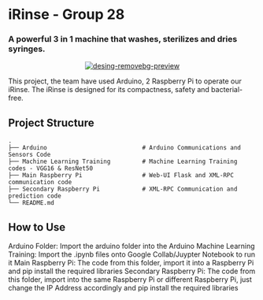 # iRinse - Group 28
### A powerful 3 in 1 machine that washes, sterilizes and dries syringes.

<p align="center"><a href="https://ibb.co/Nm9zLx2"><img src="https://i.ibb.co/Nm9zLx2/desing-removebg-preview.png" alt="desing-removebg-preview" border="0"></a></p>
This project, the team have used Arduino, 2 Raspberry Pi to operate our iRinse. The iRinse is designed for its compactness, safety and bacterial-free.

## Project Structure
    .
    ├── Arduino                           # Arduino Communications and Sensors Code
    ├── Machine Learning Training         # Machine Learning Training codes - VGG16 & ResNet50
    ├── Main Raspberry Pi                 # Web-UI Flask and XML-RPC communication code
    ├── Secondary Raspberry Pi            # XML-RPC Communication and prediction code
    └── README.md

## How to Use
Arduino Folder: Import the arduino folder into the Arduino
Machine Learning Training: Import the .ipynb files onto Google Collab/Juypter Notebook to run it
Main Raspberry Pi: The code from this folder, import it into a Raspberry Pi and pip install the required libraries
Secondary Raspberry Pi: The code from this folder, import into the same Raspberry Pi or different Raspberry Pi, just change the IP Address accordingly and pip install the required libraries
